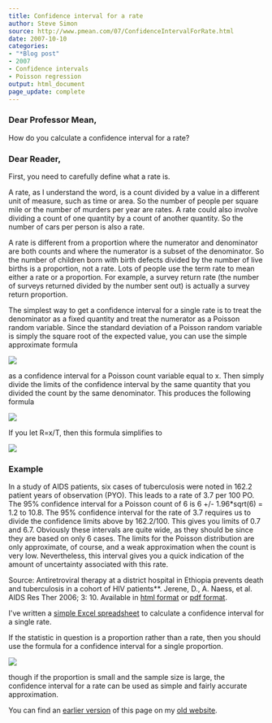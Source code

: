 ```yaml
---
title: Confidence interval for a rate
author: Steve Simon
source: http://www.pmean.com/07/ConfidenceIntervalForRate.html
date: 2007-10-10
categories:
- "*Blog post"
- 2007
- Confidence intervals
- Poisson regression
output: html_document
page_update: complete
---
```


### Dear Professor Mean,

How do you calculate a confidence interval for a rate?

<!---More--->

### Dear Reader,

First, you need to carefully define what a rate is.

A rate, as I understand the word, is a count divided by a value in a different unit of measure, such as time or area. So the number of people per square mile or the number of murders per year are rates. A rate could also involve dividing a count of one quantity by a count of another quantity. So the number of cars per person is also a rate.

A rate is different from a proportion where the numerator and denominator are both counts and where the numerator is a subset of the denominator. So the number of children born with birth defects divided by the number of live births is a proportion, not a rate. Lots of people use the term rate to mean either a rate or a proportion. For example, a survey return rate (the number of surveys returned divided by the number sent out) is actually a survey return proportion.

The simplest way to get a confidence interval for a single rate is to treat the denominator as a fixed quantity and treat the numerator as a Poisson random variable. Since the standard deviation of a Poisson random variable is simply the square root of the expected value, you can use the simple approximate formula

![](http://www.pmean.com/new-images/07/ConfidenceIntervalForRate01.gif)

as a confidence interval for a Poisson count variable equal to x. Then simply divide the limits of the confidence interval by the same quantity that you divided the count by the same denominator. This produces the following formula

![](http://www.pmean.com/new-images/07/ConfidenceIntervalForRate02.gif)

If you let R=x/T, then this formula simplifies to

![](http://www.pmean.com/new-images/07/ConfidenceIntervalForRate03.gif)

### Example

In a study of AIDS patients, six cases of tuberculosis were noted in 162.2 patient years of observation (PYO). This leads to a rate of 3.7 per 100 PO. The 95% confidence interval for a Poisson count of 6 is 6 +/- 1.96*sqrt(6) = 1.2 to 10.8. The 95% confidence interval for the rate of 3.7 requires us to divide the confidence limits above by 162.2/100. This gives you limits of 0.7 and 6.7. Obviously these intervals are quite wide, as they should be since they are based on only 6 cases. The limits for the Poisson distribution are only approximate, of course, and a weak approximation when the count is very low. Nevertheless, this interval gives you a quick indication of the amount of uncertainty associated with this rate.

Source: Antiretroviral therapy at a district hospital in Ethiopia prevents death and tuberculosis in a cohort of HIV patients**. Jerene, D., A. Naess, et al. AIDS Res Ther 2006; 3: 10. Available in [html format][jer1] or [pdf format][jer2].

I've written a [simple Excel spreadsheet][sim3] to calculate a confidence interval for a single rate.

If the statistic in question is a proportion rather than a rate, then you should use the formula for a confidence interval for a single proportion.

![](http://www.pmean.com/new-images/07/ConfidenceIntervalForRate04.gif)

though if the proportion is small and the sample size is large, the confidence interval for a rate   can be used as simple and fairly accurate approximation.

You can find an [earlier version][sim1] of this page on my [old website][sim2].

[sim1]: http://www.pmean.com/07/ConfidenceIntervalForRate.html
[sim2]: http://www.pmean.com

[sim3]: http://www.pmean.com/00files/ConfidenceIntervalForSingleRate.xls


[jer1]: http://www.aidsrestherapy.com/content/3/1/10
[jer2]: http://www.aidsrestherapy.com/content/pdf/1742-6405-3-10.pdf
